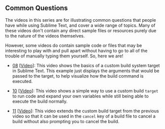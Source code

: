 Common Questions
----------------

The videos in this series are for illustrating common questions that people
have while using Sublime Text, and cover a wide range of topics. Many of these
videos don't contain any direct sample files or resources purely due to the
nature of the videos themselves.

However, some videos do contain sample code or files that may be interesting to
play with and pull apart without having to go to all of the trouble of manually
typing them yourself. So, here we are!


* [08](08) \[[Video][8]]: This video shows the basics of a custom build system
  target in Sublime Text. This example just displays the arguments that would
  be passed to the target, to help visualize how the build command is executed.

* [10](10) \[[Video][10]]: This video shows a simple way to use a custom build
  `target` to run code and expand your own variables while still being able to
  execute the build normally.

* [11](11) \[[Video][11]]: This video extends the custom build target from the
  previous video so that it can be used in the `cancel` key of a build file to
  cancel a build without also prompting you to cancel the build.


[8]: https://youtu.be/EnQPMsUCCD0
[10]: https://youtu.be/IUECC7IvsUY
[11]: https://youtu.be/tOi5MrhVAiI